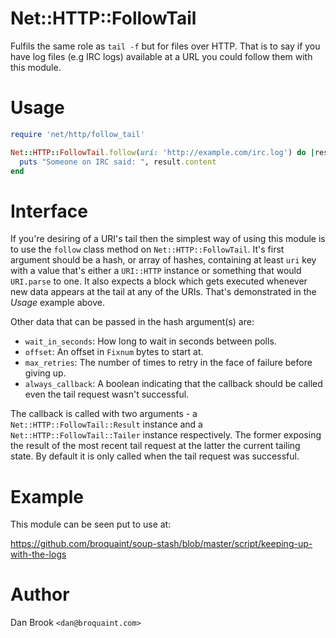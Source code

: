 # Net::HTTP::FollowTail

Fulfils the same role as `tail -f` but for files over HTTP. That is to
say if you have log files (e.g IRC logs) available at a URL you could
follow them with this module.

# Usage

```ruby
require 'net/http/follow_tail'

Net::HTTP::FollowTail.follow(uri: 'http://example.com/irc.log') do |result, tailer|
  puts "Someone on IRC said: ", result.content
end
```

# Interface

If you're desiring of a URI's tail then the simplest way of using this
module is to use the `follow` class method on `Net::HTTP::FollowTail`.
It's first argument should be a hash, or array of hashes, containing
at least `uri` key with a value that's either a `URI::HTTP` instance
or something that would `URI.parse` to one. It also expects a block
which gets executed whenever new data appears at the tail at any of
the URIs. That's demonstrated in the *Usage* example above.

Other data that can be passed in the hash argument(s) are:

- `wait_in_seconds`: How long to wait in seconds between polls.
- `offset`: An offset in `Fixnum` bytes to start at.
- `max_retries`: The number of times to retry in the face of failure
  before giving up.
- `always_callback`: A boolean indicating that the callback should be
  called even the tail request wasn't successful.

The callback is called with two arguments - a
`Net::HTTP::FollowTail::Result` instance and a
`Net::HTTP::FollowTail::Tailer` instance respectively. The former
exposing the result of the most recent tail request at the latter the
current tailing state. By default it is only called when the tail
request was successful.

# Example

This module can be seen put to use at:

https://github.com/broquaint/soup-stash/blob/master/script/keeping-up-with-the-logs

# Author

Dan Brook `<dan@broquaint.com>`
